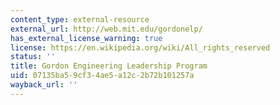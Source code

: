 ```yaml
---
content_type: external-resource
external_url: http://web.mit.edu/gordonelp/
has_external_license_warning: true
license: https://en.wikipedia.org/wiki/All_rights_reserved
status: ''
title: Gordon Engineering Leadership Program
uid: 07135ba5-9cf3-4ae5-a12c-2b72b101257a
wayback_url: ''
---
```

